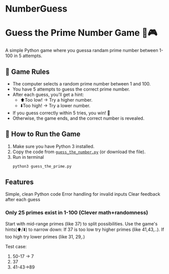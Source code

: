 # NumberGuess
# Guess the Prime Number Game 🔢🎮

A simple Python game where you guessa randam prime number between 1-100 in 5 attempts. 


## 📜 Game Rules
- The computer selects a random prime number between 1 and 100.
- You have 5 attempts to guess the correct prime number.
- After each guess, you'll get a hint:  
  - ⬆️Too low! → Try a higher number.  
  - ⬇️Too high! → Try a lower number.  
- If you guess correctly within 5 tries, you win! 🎉  
- Otherwise, the game ends, and the correct number is revealed.  

## 🚀 How to Run the Game
1. Make sure you have Python 3 installed.  
2. Copy the code from [`guess_the_number.py`](#-code-overview) (or download the file).  
3. Run in terminal  
   ```bash
   python3 guess_the_prime.py

## Features
Simple, clean Python code
Error handling for invalid inputs
Clear feedback after each guess   

### Only 25 primes exist in 1-100 (Clever math+randomness)
Start with mid-range primes (like 37) to split possibilities.
Use the game's hints(⬆️/⬇️) to narrow down:
  If 37 is too low try higher primes (like 41,43,..).
  If too high try lower primes (like 31, 29,.)

Test case:
1. 50-17 -> 7
2. 37
3. 41-43->89
